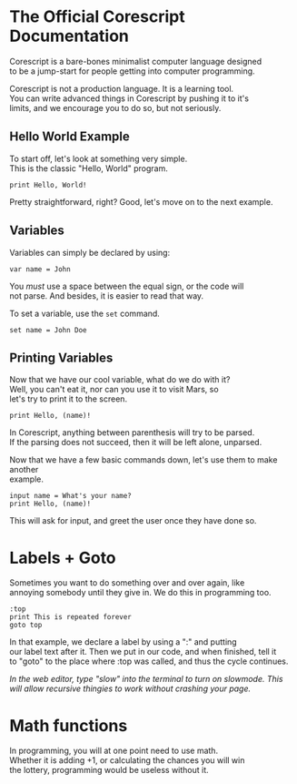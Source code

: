 # The Official Corescript Documentation
Corescript is a bare-bones minimalist computer language designed  
to be a jump-start for people getting into computer programming.

Corescript is not a production language. It is a learning tool.  
You can write advanced things in Corescript by pushing it to it's  
limits, and we encourage you to do so, but not seriously.

## Hello World Example
To start off, let's look at something very simple.  
This is the classic "Hello, World" program.
```
print Hello, World!
```

Pretty straightforward, right? Good, let's move on to the next example.

## Variables
Variables can simply be declared by using:
```
var name = John
```

You *must* use a space between the equal sign, or the code will  
not parse. And besides, it is easier to read that way.

To set a variable, use the `set` command.
```
set name = John Doe
```

## Printing Variables
Now that we have our cool variable, what do we do with it?  
Well, you can't eat it, nor can you use it to visit Mars, so  
let's try to print it to the screen.
```
print Hello, (name)!
```

In Corescript, anything between parenthesis will try to be parsed.  
If the parsing does not succeed, then it will be left alone, unparsed.

Now that we have a few basic commands down, let's use them to make another  
example.
```
input name = What's your name?
print Hello, (name)!
```

This will ask for input, and greet the user once they have done so.

# Labels + Goto
Sometimes you want to do something over and over again, like  
annoying somebody until they give in. We do this in programming too.  
```
:top
print This is repeated forever
goto top
```

In that example, we declare a label by using a ":" and putting  
our label text after it. Then we put in our code, and when finished, tell it  
to "goto" to the place where :top was called, and thus the cycle continues.

*In the web editor, type "slow" into the terminal to turn on slowmode. This
will allow recursive thingies to work without crashing your page.*




# Math functions
In programming, you will at one point need to use math.  
Whether it is adding +1, or calculating the chances you will win  
the lottery, programming would be useless without it.
